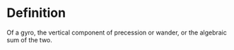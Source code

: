 # Definition

Of a gyro, the vertical component of precession or wander, or the
algebraic sum of the two.
